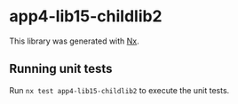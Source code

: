 # app4-lib15-childlib2

This library was generated with [Nx](https://nx.dev).

## Running unit tests

Run `nx test app4-lib15-childlib2` to execute the unit tests.
